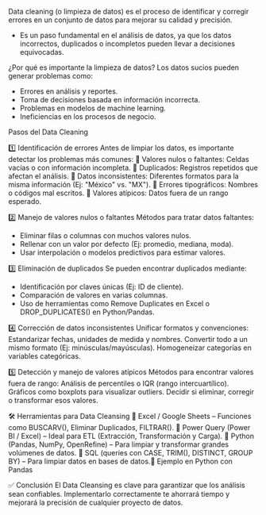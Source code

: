 Data cleaning (o limpieza de datos) es el proceso de identificar y corregir errores en un conjunto de datos para mejorar su calidad y precisión. 
+ Es un paso fundamental en el análisis de datos, ya que los datos incorrectos, duplicados o incompletos pueden llevar a decisiones equivocadas.



¿Por qué es importante la limpieza de datos?
Los datos sucios pueden generar problemas como:
- Errores en análisis y reportes.
- Toma de decisiones basada en información incorrecta.
- Problemas en modelos de machine learning.
- Ineficiencias en los procesos de negocio.



Pasos del Data Cleaning

1️⃣ Identificación de errores
Antes de limpiar los datos, es importante detectar los problemas más comunes:
🔹 Valores nulos o faltantes: Celdas vacías o con información incompleta.
🔹 Duplicados: Registros repetidos que afectan el análisis.
🔹 Datos inconsistentes: Diferentes formatos para la misma información (Ej: "México" vs. "MX").
🔹 Errores tipográficos: Nombres o códigos mal escritos.
🔹 Valores atípicos: Datos fuera de un rango esperado.



2️⃣ Manejo de valores nulos o faltantes
Métodos para tratar datos faltantes:
- Eliminar filas o columnas con muchos valores nulos.
- Rellenar con un valor por defecto (Ej: promedio, mediana, moda).
- Usar interpolación o modelos predictivos para estimar valores.



3️⃣ Eliminación de duplicados
Se pueden encontrar duplicados mediante:
- Identificación por claves únicas (Ej: ID de cliente).
- Comparación de valores en varias columnas.
- Uso de herramientas como Remove Duplicates en Excel o DROP_DUPLICATES() en Python/Pandas.



4️⃣ Corrección de datos inconsistentes
Unificar formatos y convenciones:
 Estandarizar fechas, unidades de medida y nombres.
 Convertir todo a un mismo formato (Ej: minúsculas/mayúsculas).
 Homogeneizar categorías en variables categóricas.



5️⃣ Detección y manejo de valores atípicos
Métodos para encontrar valores fuera de rango:
 Análisis de percentiles o IQR (rango intercuartílico).
 Gráficos como boxplots para visualizar outliers.
 Decidir si eliminar, corregir o transformar esos valores.



🛠 Herramientas para Data Cleansing
🔹 Excel / Google Sheets – Funciones como BUSCARV(), Eliminar Duplicados, FILTRAR().
🔹 Power Query (Power BI / Excel) – Ideal para ETL (Extracción, Transformación y Carga).
🔹 Python (Pandas, NumPy, OpenRefine) – Para limpiar y transformar grandes volúmenes de datos.
🔹 SQL (queries con CASE, TRIM(), DISTINCT, GROUP BY) – Para limpiar datos en bases de datos.🚀 Ejemplo en Python con Pandas

✅ Conclusión
El Data Cleansing es clave para garantizar que los análisis sean confiables. Implementarlo correctamente te ahorrará tiempo y mejorará la precisión de cualquier proyecto de datos.

